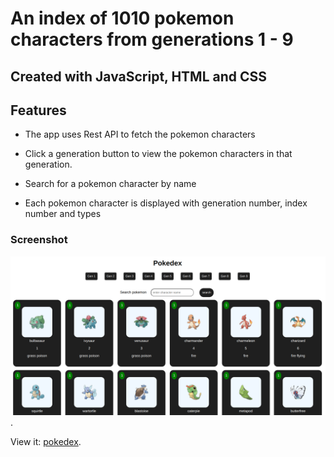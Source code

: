 # An index of 1010 pokemon characters from generations 1 - 9

## Created with JavaScript, HTML and CSS

## Features

- The app uses Rest API to fetch the pokemon characters

- Click a generation button to view the pokemon characters in that generation.

- Search for a pokemon character by name

- Each pokemon character is displayed with generation number, index number and types

### Screenshot
![pokedex screenshot](pokedex.png "pokedex screenshot").

View it: [pokedex](https://stacknatic.github.io/pokedex/).
